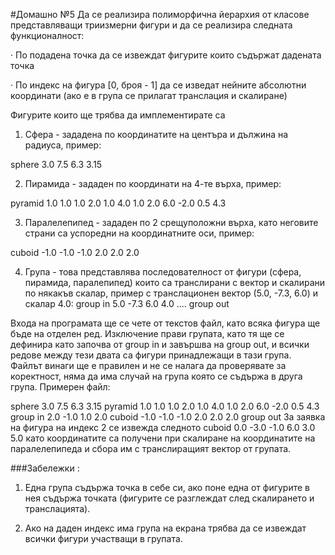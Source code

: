 #Домашно №5
Да се реализира полиморфична йерархия от класове представляващи триизмерни фигури и да се реализира следната функционалност:

·         По подадена точка да се извеждат фигурите които съдържат дадената точка

·         По индекс на фигура [0, броя - 1] да се изведат нейните абсолютни координати (ако е в група се прилагат транслация и скалиране)

Фигурите които ще трябва да имплементирате са

1.    Сфера - зададена по координатите на центъра  и дължина на радиуса, пример:

sphere 3.0 7.5 6.3 3.15

2.    Пирамида - зададен по координати на 4-те върха, пример:

 pyramid 1.0 1.0 1.0 2.0 1.0 4.0 1.0 2.0 6.0 -2.0 0.5 4.3

3.    Паралелепипед - зададен по 2 срещуположни върха, като неговите страни са успоредни на координатните оси, пример:

 cuboid -1.0 -1.0 -1.0 2.0 2.0 2.0

4.    Група - това представлява последователност от фигури (сфера, пирамида, паралепипед) които са транслирани с вектор и скалирани по някакъв скалар, пример с транслационен вектор (5.0, -7.3, 6.0) и скалар 4.0: group in 5.0 -7.3 6.0 4.0 .... group out

Входа на програмата ще се чете от текстов файл, като всяка фигура ще бъде на отделен ред. Изключение прави групата, като тя ще се дефинира като започва от group in и завършва на group out, и всички редове между тези двата са фигури принадлежащи в тази група. Файлът винаги ще е правилен и не се налага да проверявате за коректност, няма да има случай на група която се съдържа в друга група.
Примерен файл:

sphere 3.0 7.5 6.3 3.15
pyramid 1.0 1.0 1.0 2.0 1.0 4.0 1.0 2.0 6.0 -2.0 0.5 4.3
group in 2.0 -1.0 1.0 2.0
cuboid -1.0 -1.0 -1.0 2.0 2.0 2.0
group out
За заявка на фигура на индекс 2 се извежда следното cuboid 0.0 -3.0 -1.0 6.0 3.0 5.0 като координатите са получени при скалиране на координатите на паралелепипеда и сбора им с транслиращият вектор от групата.

###Забележки :

1.    Една група съдържа точка в себе си, ако поне една от фигурите в нея съдържа точката (фигурите се разглеждат след скалирането и транслацията).

2.    Ако на даден индекс има група на екрана трябва да се извеждат всички фигури участващи в групата.
